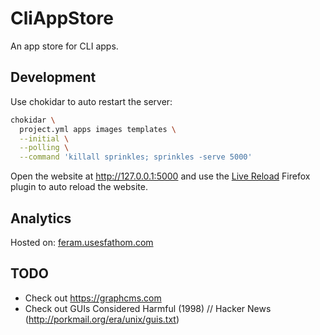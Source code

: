 # CliAppStore

An app store for CLI apps.


## Development

Use chokidar to auto restart the server:

```sh
chokidar \
  project.yml apps images templates \
  --initial \
  --polling \
  --command 'killall sprinkles; sprinkles -serve 5000'
```

Open the website at http://127.0.0.1:5000
and use the [Live Reload] Firefox plugin to auto reload the website.

[Live Reload]: https://github.com/blaise-io/live-reload


## Analytics

Hosted on: [feram.usesfathom.com](https://feram.usesfathom.com)


## TODO

- Check out https://graphcms.com
- Check out GUIs Considered Harmful (1998) // Hacker News
  (http://porkmail.org/era/unix/guis.txt)
